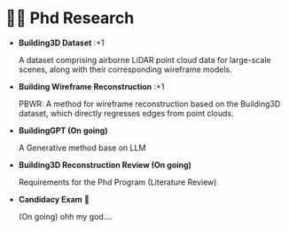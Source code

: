 # :male_detective: Phd Research
- **Building3D Dataset** :+1

    A dataset comprising airborne LiDAR point cloud data for large-scale scenes, along with their corresponding wireframe models.

- **Building Wireframe Reconstruction** :+1

  PBWR: A method for wireframe reconstruction based on the Building3D dataset, which directly regresses edges from point clouds.

- **BuildingGPT (On going)**

  A Generative method base on LLM

- **Building3D Reconstruction Review (On going)**

  Requirements for the Phd Program (Literature Review)

- **Candidacy Exam** :100:

  (On going) ohh my god....